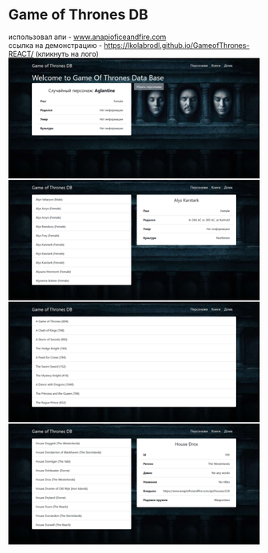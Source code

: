 # Game of Thrones DB

использовал апи - www.anapioficeandfire.com
<br>
ссылка на демонстрацию - https://lkolabrodl.github.io/GameofThrones-REACT/ (кликнуть на лого)
![Alt text](https://raw.githubusercontent.com/lKolabrodl/ReactJS-Examples/master/Game%20of%20Thrones%20DB/Screenshot_4.png)
![Alt text](https://raw.githubusercontent.com/lKolabrodl/ReactJS-Examples/master/Game%20of%20Thrones%20DB/Screenshot_1.png)
![Alt text](https://raw.githubusercontent.com/lKolabrodl/ReactJS-Examples/master/Game%20of%20Thrones%20DB/Screenshot_2.png)
![Alt text](https://raw.githubusercontent.com/lKolabrodl/ReactJS-Examples/master/Game%20of%20Thrones%20DB/Screenshot_3.png)




